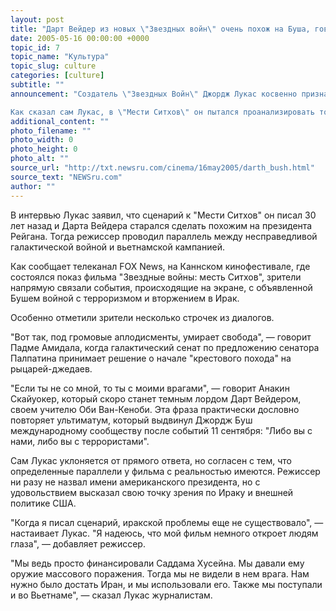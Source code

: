 ```yaml
---
layout: post
title: "Дарт Вейдер из новых \"Звездных войн\" очень похож на Буша, говорят зрители"
date: 2005-05-16 00:00:00 +0000
topic_id: 7
topic_name: "Культура"
topic_slug: culture
categories: [culture]
subtitle: ""
announcement: "Создатель \"Звездных Войн\" Джордж Лукас косвенно признал сходство между президентом США Джорджем Бушем и героем его фильма темным лордом Дартом Вейдером.

Как сказал сам Лукас, в \"Мести Ситхов\" он пытался проанализировать то, как демократия превращается в тиранию. Один из героев фильма – Дарт Вейдер – призывает к войне, чтобы сохранить мир. Большинство зрителей в этой связи отметили похожесть этого персонажа на президента Буша."
additional_content: ""
photo_filename: ""
photo_width: 0
photo_height: 0
photo_alt: ""
source_url: "http://txt.newsru.com/cinema/16may2005/darth_bush.html"
source_text: "NEWSru.com"
author: ""
---
```

В интервью Лукас заявил, что сценарий к "Мести Ситхов" он писал 30 лет назад и Дарта Вейдера старался сделать похожим на президента Рейгана. Тогда режиссер проводил параллель между несправедливой галактической войной и вьетнамской кампанией.

Как сообщает телеканал FOX News, на Каннском кинофестивале, где состоялся показ фильма "Звездные войны: месть Ситхов", зрители напрямую связали события, происходящие на экране, с объявленной Бушем войной с терроризмом и вторжением в Ирак.

Особенно отметили зрители несколько строчек из диалогов.

"Вот так, под громовые аплодисменты, умирает свобода", &mdash; говорит Падме Амидала, когда галактический сенат по предложению сенатора Палпатина принимает решение о начале "крестового похода" на рыцарей-джедаев.

"Если ты не со мной, то ты с моими врагами", &mdash; говорит Анакин Скайуокер, который скоро станет темным лордом Дарт Вейдером, своем учителю Оби Ван-Кеноби. Эта фраза практически дословно повторяет ультиматум, который выдвинул Джордж Буш международному сообществу после событий 11 сентября: "Либо вы с нами, либо вы с террористами".

Сам Лукас уклоняется от прямого ответа, но согласен с тем, что определенные параллели у фильма с реальностью имеются. Режиссер ни разу не назвал имени американского президента, но с удовольствием высказал свою точку зрения по Ираку и внешней политике США.

"Когда я писал сценарий, иракской проблемы еще не существовало", &mdash; настаивает Лукас. "Я надеюсь, что мой фильм немного откроет людям глаза", &mdash; добавляет режиссер.

"Мы ведь просто финансировали Саддама Хусейна. Мы давали ему оружие массового поражения. Тогда мы не видели в нем врага. Нам нужно было достать Иран, и мы использовали его. Также мы поступали и во Вьетнаме", &mdash; сказал Лукас журналистам.
